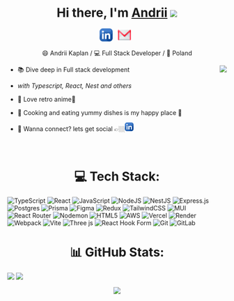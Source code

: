<div align="center">
   <h1>Hi there, I'm <a href="https://probably-portfolio.vercel.app/">Andrii</a> <img src="https://media.giphy.com/media/hvRJCLFzcasrR4ia7z/giphy.gif" width="25px"> </h1>
</div>
  

  
<p align='center'>
   <a href="https://www.linkedin.com/in/andriikaplan"><img height="30" src="https://github.com/ProbablyNoth1ng/ProbablyNoth1ng/blob/main/assets/linkedin.png?raw=true"></a>&nbsp;&nbsp;
    <a href="mailto:andrii.kaplan.work@gmail.com?subject=Hello%20there&body=I%20wanted%20to%20reach%20out..."><img height="30" src="https://github.com/ProbablyNoth1ng/ProbablyNoth1ng/blob/main/assets/gmail.png?raw=true"></a>&nbsp;&nbsp;
 </p>
 <p align='center'>
   😄 Andrii Kaplan / 💻 Full Stack Developer / 📍 Poland
</p>

<img align="right" height="230px"  src="https://media4.giphy.com/media/v1.Y2lkPTc5MGI3NjExZDlwdmM4dndjc2syeDdjaDAwN282dGVuOGk2dGtpZjJrY3cxeGRpbCZlcD12MV9pbnRlcm5hbF9naWZfYnlfaWQmY3Q9Zw/jIqh3ym2s7GU/giphy.gif" />

 - 📚 Dive deep in Full stack development
 

 - <i>with Typescript, React, Nest and others</i>

   
 - 🔭 Love retro anime🌸


 - 🔪 Cooking and eating yummy dishes is my happy place 🍴

 
 - 💬 Wanna connect? lets get social 👉🏼[<img height="20" src="https://github.com/ProbablyNoth1ng/ProbablyNoth1ng/blob/main/assets/linkedin.png?raw=true" >](https://www.linkedin.com/in/andriikaplan)
 <br>


<h1 align='center' style="padding-top: 10px;">💻 Tech Stack:</h1>
<p align='center'>

![TypeScript](https://img.shields.io/badge/typescript-%23007ACC.svg?style=for-the-badge&logo=typescript&logoColor=white) ![React](https://img.shields.io/badge/react-%2320232a.svg?style=for-the-badge&logo=react&logoColor=%2361DAFB) ![JavaScript](https://img.shields.io/badge/javascript-%23323330.svg?style=for-the-badge&logo=javascript&logoColor=%23F7DF1E) ![NodeJS](https://img.shields.io/badge/node.js-6DA55F?style=for-the-badge&logo=node.js&logoColor=white)  ![NestJS](https://img.shields.io/badge/nestjs-%23E0234E.svg?style=for-the-badge&logo=nestjs&logoColor=white) ![Express.js](https://img.shields.io/badge/express.js-%23404d59.svg?style=for-the-badge&logo=express&logoColor=%2361DAFB) ![Postgres](https://img.shields.io/badge/postgres-%23316192.svg?style=for-the-badge&logo=postgresql&logoColor=white) ![Prisma](https://img.shields.io/badge/Prisma-3982CE?style=for-the-badge&logo=Prisma&logoColor=white)  ![Figma](https://img.shields.io/badge/figma-%23F24E1E.svg?style=for-the-badge&logo=figma&logoColor=white)  ![Redux](https://img.shields.io/badge/redux-%23593d88.svg?style=for-the-badge&logo=redux&logoColor=white)  ![TailwindCSS](https://img.shields.io/badge/tailwindcss-%2338B2AC.svg?style=for-the-badge&logo=tailwind-css&logoColor=white) ![MUI](https://img.shields.io/badge/MUI-%230081CB.svg?style=for-the-badge&logo=mui&logoColor=white) ![React Router](https://img.shields.io/badge/React_Router-CA4245?style=for-the-badge&logo=react-router&logoColor=white) ![Nodemon](https://img.shields.io/badge/NODEMON-%23323330.svg?style=for-the-badge&logo=nodemon&logoColor=%BBDEAD) ![HTML5](https://img.shields.io/badge/html5-%23E34F26.svg?style=for-the-badge&logo=html5&logoColor=white)  ![AWS](https://img.shields.io/badge/AWS-%23FF9900.svg?style=for-the-badge&logo=amazon-aws&logoColor=white) ![Vercel](https://img.shields.io/badge/vercel-%23000000.svg?style=for-the-badge&logo=vercel&logoColor=white) ![Render](https://img.shields.io/badge/Render-%46E3B7.svg?style=for-the-badge&logo=render&logoColor=white) ![Webpack](https://img.shields.io/badge/webpack-%238DD6F9.svg?style=for-the-badge&logo=webpack&logoColor=black) ![Vite](https://img.shields.io/badge/vite-%23646CFF.svg?style=for-the-badge&logo=vite&logoColor=white) ![Three js](https://img.shields.io/badge/threejs-black?style=for-the-badge&logo=three.js&logoColor=white)   ![React Hook Form](https://img.shields.io/badge/React%20Hook%20Form-%23EC5990.svg?style=for-the-badge&logo=reacthookform&logoColor=white) ![Git](https://img.shields.io/badge/git-%23F05033.svg?style=for-the-badge&logo=git&logoColor=white) ![GitLab](https://img.shields.io/badge/gitlab-%23181717.svg?style=for-the-badge&logo=gitlab&logoColor=white) 

 </p>


<h1 align='center'>📊 GitHub Stats:</h1>




![](https://github-readme-stats.vercel.app/api?username=ProbablyNoth1ng&theme=dark&hide_border=false&include_all_commits=false&count_private=false)
![](https://nirzak-streak-stats.vercel.app/?user=ProbablyNoth1ng&theme=dark&hide_border=false) 

<div align='center'>
<img  src="https://media0.giphy.com/media/v1.Y2lkPTc5MGI3NjExdzVpaTZmZzh5cGhkZXJ0bnJ2YjVoZ2tpdWFna2czNDJxdW1tcTM1cCZlcD12MV9pbnRlcm5hbF9naWZfYnlfaWQmY3Q9Zw/4ilFRqgbzbx4c/giphy.gif" />
</div> 


